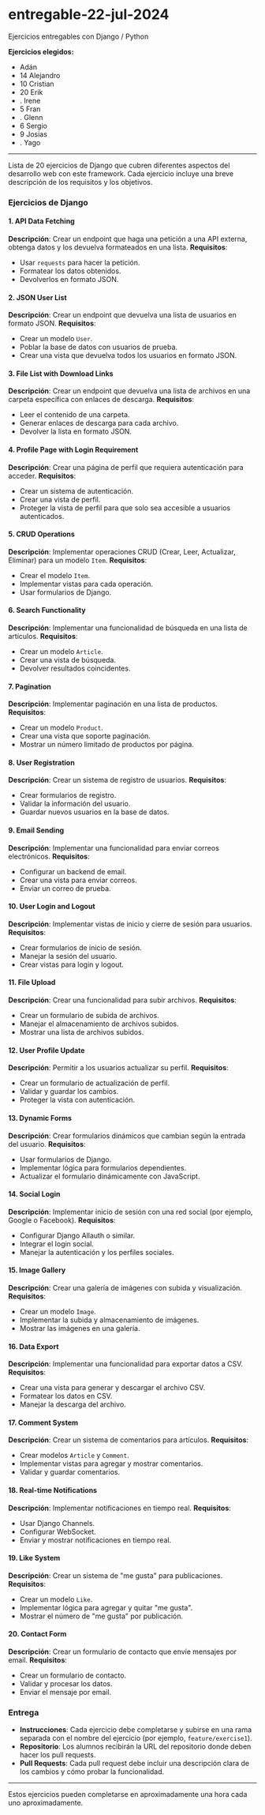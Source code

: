 # entregable-22-jul-2024
Ejercicios entregables con Django / Python

**Ejercicios elegidos:**

-    Adán
- 14 Alejandro
- 10 Cristian
- 20 Erik
- .  Irene
- 5  Fran
- . Glenn
- 6 Sergio
- 9 Josias
- . Yago
---

Lista de 20 ejercicios de Django que cubren diferentes aspectos del desarrollo web con este framework. Cada ejercicio incluye una breve descripción de los requisitos y los objetivos.

### Ejercicios de Django

#### 1. API Data Fetching
**Descripción**: Crear un endpoint que haga una petición a una API externa, obtenga datos y los devuelva formateados en una lista.
**Requisitos**:
- Usar `requests` para hacer la petición.
- Formatear los datos obtenidos.
- Devolverlos en formato JSON.

#### 2. JSON User List
**Descripción**: Crear un endpoint que devuelva una lista de usuarios en formato JSON.
**Requisitos**:
- Crear un modelo `User`.
- Poblar la base de datos con usuarios de prueba.
- Crear una vista que devuelva todos los usuarios en formato JSON.

#### 3. File List with Download Links
**Descripción**: Crear un endpoint que devuelva una lista de archivos en una carpeta específica con enlaces de descarga.
**Requisitos**:
- Leer el contenido de una carpeta.
- Generar enlaces de descarga para cada archivo.
- Devolver la lista en formato JSON.

#### 4. Profile Page with Login Requirement
**Descripción**: Crear una página de perfil que requiera autenticación para acceder.
**Requisitos**:
- Crear un sistema de autenticación.
- Crear una vista de perfil.
- Proteger la vista de perfil para que solo sea accesible a usuarios autenticados.

#### 5. CRUD Operations
**Descripción**: Implementar operaciones CRUD (Crear, Leer, Actualizar, Eliminar) para un modelo `Item`.
**Requisitos**:
- Crear el modelo `Item`.
- Implementar vistas para cada operación.
- Usar formularios de Django.

#### 6. Search Functionality
**Descripción**: Implementar una funcionalidad de búsqueda en una lista de artículos.
**Requisitos**:
- Crear un modelo `Article`.
- Crear una vista de búsqueda.
- Devolver resultados coincidentes.

#### 7. Pagination
**Descripción**: Implementar paginación en una lista de productos.
**Requisitos**:
- Crear un modelo `Product`.
- Crear una vista que soporte paginación.
- Mostrar un número limitado de productos por página.

#### 8. User Registration
**Descripción**: Crear un sistema de registro de usuarios.
**Requisitos**:
- Crear formularios de registro.
- Validar la información del usuario.
- Guardar nuevos usuarios en la base de datos.

#### 9. Email Sending
**Descripción**: Implementar una funcionalidad para enviar correos electrónicos.
**Requisitos**:
- Configurar un backend de email.
- Crear una vista para enviar correos.
- Enviar un correo de prueba.

#### 10. User Login and Logout
**Descripción**: Implementar vistas de inicio y cierre de sesión para usuarios.
**Requisitos**:
- Crear formularios de inicio de sesión.
- Manejar la sesión del usuario.
- Crear vistas para login y logout.

#### 11. File Upload
**Descripción**: Crear una funcionalidad para subir archivos.
**Requisitos**:
- Crear un formulario de subida de archivos.
- Manejar el almacenamiento de archivos subidos.
- Mostrar una lista de archivos subidos.

#### 12. User Profile Update
**Descripción**: Permitir a los usuarios actualizar su perfil.
**Requisitos**:
- Crear un formulario de actualización de perfil.
- Validar y guardar los cambios.
- Proteger la vista con autenticación.

#### 13. Dynamic Forms
**Descripción**: Crear formularios dinámicos que cambian según la entrada del usuario.
**Requisitos**:
- Usar formularios de Django.
- Implementar lógica para formularios dependientes.
- Actualizar el formulario dinámicamente con JavaScript.

#### 14. Social Login
**Descripción**: Implementar inicio de sesión con una red social (por ejemplo, Google o Facebook).
**Requisitos**:
- Configurar Django Allauth o similar.
- Integrar el login social.
- Manejar la autenticación y los perfiles sociales.

#### 15. Image Gallery
**Descripción**: Crear una galería de imágenes con subida y visualización.
**Requisitos**:
- Crear un modelo `Image`.
- Implementar la subida y almacenamiento de imágenes.
- Mostrar las imágenes en una galería.

#### 16. Data Export
**Descripción**: Implementar una funcionalidad para exportar datos a CSV.
**Requisitos**:
- Crear una vista para generar y descargar el archivo CSV.
- Formatear los datos en CSV.
- Manejar la descarga del archivo.

#### 17. Comment System
**Descripción**: Crear un sistema de comentarios para artículos.
**Requisitos**:
- Crear modelos `Article` y `Comment`.
- Implementar vistas para agregar y mostrar comentarios.
- Validar y guardar comentarios.

#### 18. Real-time Notifications
**Descripción**: Implementar notificaciones en tiempo real.
**Requisitos**:
- Usar Django Channels.
- Configurar WebSocket.
- Enviar y mostrar notificaciones en tiempo real.

#### 19. Like System
**Descripción**: Crear un sistema de "me gusta" para publicaciones.
**Requisitos**:
- Crear un modelo `Like`.
- Implementar lógica para agregar y quitar "me gusta".
- Mostrar el número de "me gusta" por publicación.

#### 20. Contact Form
**Descripción**: Crear un formulario de contacto que envíe mensajes por email.
**Requisitos**:
- Crear un formulario de contacto.
- Validar y procesar los datos.
- Enviar el mensaje por email.

### Entrega

- **Instrucciones**: Cada ejercicio debe completarse y subirse en una rama separada con el nombre del ejercicio (por ejemplo, `feature/exercise1`).
- **Repositorio**: Los alumnos recibirán la URL del repositorio donde deben hacer los pull requests.
- **Pull Requests**: Cada pull request debe incluir una descripción clara de los cambios y cómo probar la funcionalidad.

---

Estos ejercicios pueden completarse en aproximadamente una hora cada uno aproximadamente.
